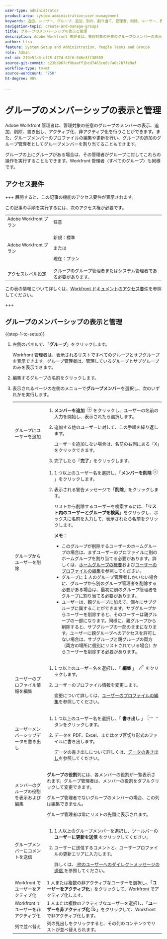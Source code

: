 ```yaml
---
user-type: administrator
product-area: system-administration;user-management
keywords: 追加、ユーザー、グループ、追加、別の、割り当て、管理者、削除、ユーザー、表示、役割、メンバー、書き出し、メンバーシップ、データ
navigation-topic: create-and-manage-groups
title: グループのメンバーシップの表示と管理
description: Adobe Workfront 管理者は、管理対象の任意のグループのメンバーの表示、追加、削除、書き出し、アクティブ化、非アクティブ化を行うことができます。また、グループメンバーのプロファイルの編集や更新を行い、グループの追加のグループ管理者としてグループメンバーを割り当てることもできます。
author: Lisa
feature: System Setup and Administration, People Teams and Groups
role: Admin
exl-id: 219e5fa3-cf25-477d-82f6-046e3ff30989
source-git-commit: c23b3967cf06aaff1bcd7465ce6c7a0c7b7fe9af
workflow-type: tm+mt
source-wordcount: '750'
ht-degree: 90%

---
```


# グループのメンバーシップの表示と管理

Adobe Workfront 管理者は、管理対象の任意のグループのメンバーの表示、追加、削除、書き出し、アクティブ化、非アクティブ化を行うことができます。また、グループメンバーのプロファイルの編集や更新を行い、グループの追加のグループ管理者としてグループメンバーを割り当てることもできます。

グループの上にグループがある場合は、その管理者がグループに対してこれらの操作を実行することもできます。Workfront 管理者（すべてのグループ）も同様です。

## アクセス要件

+++ 展開すると、この記事の機能のアクセス要件が表示されます。

この記事の手順を実行するには、次のアクセス権が必要です。

<table style="table-layout:auto"> 
 <col> 
 <col> 
 <tbody> 
  <tr> 
   <td role="rowheader">Adobe Workfront プラン</td> 
   <td>任意</td> 
  </tr> 
  <tr> 
  <tr> 
   <td role="rowheader">Adobe Workfront プラン</td> 
   <td><p>新規：標準</p>
       <p>または</p>
       <p>現在：プラン</p></td>
  </tr> 
  </tr> 
  <tr> 
   <td role="rowheader">アクセスレベル設定</td> 
   <td>グループのグループ管理者またはシステム管理者である必要があります。</td>
  </tr> 
 </tbody> 
</table>

この表の情報について詳しくは、[Workfront ドキュメントのアクセス要件](/help/quicksilver/administration-and-setup/add-users/access-levels-and-object-permissions/access-level-requirements-in-documentation.md)を参照してください。

+++

## グループのメンバーシップの表示と管理

{{step-1-to-setup}}

1. 左側のパネルで、「**グループ**」をクリックします。

   Workfront 管理者は、表示されるリストですべてのグループとサブグループを表示できます。グループ管理者は、管理しているグループとサブグループのみを表示できます。

1. 編集するグループの名前をクリックします。
1. 表示されるページの左側のメニューで&#x200B;**グループメンバー**&#x200B;を選択し、次のいずれかを実行します。

   <table style="table-layout:auto"> 
    <col> 
    <col> 
    <tbody> 
     <tr> 
      <td role="rowheader">グループにユーザーを追加</td> 
      <td> 
       <ol> 
        <li><strong>メンバーを追加</strong> <img src="assets/add-icon-plus-in-circle.png"> をクリックし、ユーザーの名前の入力を開始し、表示されたら選択します。</li>
        <li> <p>追加する他のユーザーに対して、この手順を繰り返します。</p> <p>ユーザーを追加しない場合は、名前の右側にある「X」をクリックできます。</p> </li>
        <li>完了したら「<strong>完了</strong>」をクリックします。</li>
       </ol> </td> 
     </tr> 
     <tr> 
      <td role="rowheader">グループからユーザーを削除</td> 
      <td> 
       <ol> 
        <li>1 つ以上のユーザー名を選択し、「<strong>メンバーを削除</strong><img src="assets/remove-icon---x-in-circle.png">」をクリックします。</li> 
        <li> <p>表示される警告メッセージで「<strong>削除</strong>」をクリックします。</p> <p>リストから削除するユーザーを検索するには、「<strong>リスト内のユーザーとグループを検索</strong>」をクリックし、ボックスに名前を入力して、表示されたら名前をクリックします。</p> <p><b>メモ</b>：  
          <ul> 
           <li>このグループが削除するユーザーのホームグループの場合は、まずユーザーのプロファイルに別のホームグループを割り当てる必要があります。詳しくは、<a href="../../../administration-and-setup/manage-groups/groups-overview/home-groups.md" class="MCXref xref">ホームグループの概要</a>および<a href="../../../administration-and-setup/add-users/create-and-manage-users/edit-a-users-profile.md" class="MCXref xref">ユーザーのプロファイルの編集</a>を参照してください。</li> 
           <li>グループに 1 人のグループ管理者しかいない場合に、グループから別のグループ管理者を削除する必要がある場合は、最初に別のグループ管理者をグループに割り当てる必要があります。</li> 
           <li>ユーザーは、親グループに加えて、個々にサブグループに属することができます。サブグループからユーザーを削除すると、そのユーザーは親グループの一部になります。同様に、親グループから削除すると、サブグループの一部のままになります。ユーザーに親グループへのアクセスを許可しない場合は、サブグループと親グループの両方（両方の場所に個別にリストされている場合）からユーザーを削除する必要があります。</li> 
          </ul> </p> </li> 
       </ol> </td> 
     </tr> 
     <tr> 
      <td role="rowheader">ユーザーのプロファイル情報を編集</td> 
      <td> 
       <ol> 
        <li>1 つ以上のユーザー名を選択し、「<strong> 編集 </strong>」 <img src="assets/edit-icon.png"> をクリックします。</li> 
        <li> <p>ユーザーのプロファイル情報を変更します。</p> <p>変更について詳しくは、<a href="../../../administration-and-setup/add-users/create-and-manage-users/edit-a-users-profile.md" class="MCXref xref">ユーザーのプロファイルの編集</a>を参照してください。</p> </li> 
       </ol> </td> 
     </tr> 
     <tr> 
      <td role="rowheader">ユーザーメンバーシップデータを書き出し</td> 
      <td> 
       <ol> 
        <li>1 つ以上のユーザー名を選択し、「<strong> 書き出し </strong>」 <img src="assets/export.png"> タンをクリックします。</li> 
        <li> <p>データを PDF、Excel、またはタブ区切り形式のファイルに書き出します。</p> <p>データの書き出しについて詳しくは、<a href="../../../reports-and-dashboards/reports/creating-and-managing-reports/export-data.md" class="MCXref xref">データの書き出し</a>を参照してください。</p> </li> 
       </ol> </td> 
     </tr> 
     <tr> 
      <td role="rowheader">メンバーのグループの役割を表示および編集</td> 
      <td> <p><strong>グループの役割</strong>列には、各メンバーの役割が一覧表示されます。グループ管理者は、メンバーの役割をダブルクリックして変更できます。</p> <p>グループ管理者でないグループのメンバーの場合、この列は編集できません。</p> <p>グループ管理者は常にリストの先頭に表示されます。</p> </td> 
     </tr> 
     <tr> 
      <td role="rowheader">グループメンバーにコメントを送信</td> 
      <td> 
       <ol> 
        <li>1 人以上のグループメンバーを選択し、ツールバーの <strong> ユーザーに更新を送信 </strong> をクリックしてください。</li> 
        <li><p>ユーザーに送信するコメントと、ユーザープロファイルの更新エリアに入力します。</p>
        <p>詳しくは、<a href="/help/quicksilver/people-teams-and-groups/work-directly-with-others/send-direct-messages-to-other-users.md"> 他のユーザーへのダイレクトメッセージの送信 </a> を参照してください。</p></li> 
       </ol> </td> 
     </tr> 
     <tr> 
      <td role="rowheader">Workfront でユーザーをアクティブ化</td> 
      <td>1 人または複数の非アクティブなユーザーを選択し、「<strong>ユーザーをアクティブ化</strong>」をクリックして、Workfront でアクティブ化します。 </td> 
     </tr> 
     <tr> 
      <td role="rowheader">Workfront でユーザーを非アクティブ化</td> 
      <td>1 人または複数のアクティブなユーザーを選択し、「<strong>ユーザーを非アクティブ化</strong><img src="assets/deactivate-user.png">」をクリックして、Workfront で非アクティブ化します。</td> 
     </tr> 
     <tr> 
      <td role="rowheader">列で並べ替え</td> 
      <td>列の見出しをクリックすると、その列のコンテンツでリストが並べ替えられます。</td> 
     </tr> 
    </tbody> 
   </table>
